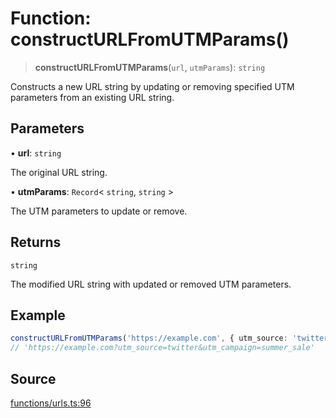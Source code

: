 # Function: constructURLFromUTMParams()

> **constructURLFromUTMParams**(`url`, `utmParams`): `string`

Constructs a new URL string by updating or removing specified UTM parameters from an existing URL string.

## Parameters

• **url**: `string`

The original URL string.

• **utmParams**: `Record`\< `string`, `string` \>

The UTM parameters to update or remove.

## Returns

`string`

The modified URL string with updated or removed UTM parameters.

## Example

```ts
constructURLFromUTMParams('https://example.com', { utm_source: 'twitter', utm_campaign: 'summer_sale' });
// 'https://example.com?utm_source=twitter&utm_campaign=summer_sale'
```

## Source

[functions/urls.ts:96](https://github.com/bucharitesh/octopop/blob/79bf9c3/packages/utils/src/functions/urls.ts#L96)
